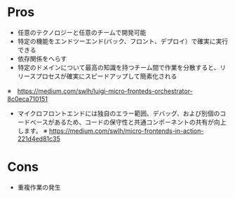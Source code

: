 # Pros

* 任意のテクノロジーと任意のチームで開発可能
* 特定の機能をエンドツーエンド(バック、フロント、デプロイ）で確実に実行できる
* 依存関係をへらす
* 特定のドメインについて最高の知識を持つチーム間で作業を分散すると、リリースプロセスが確実にスピードアップして簡素化される

※　https://medium.com/swlh/luigi-micro-fronteds-orchestrator-8c0eca710151

* マイクロフロントエンドには独自のエラー範囲、デバッグ、および別個のコードベースがあるため、コードの保守性と共通コンポーネントの共有が向上します。
※ https://medium.com/swlh/micro-frontends-in-action-221d4ed81c35

# Cons

* 重複作業の発生
